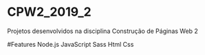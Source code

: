 # CPW2_2019_2
Projetos desenvolvidos na disciplina Construção de Páginas Web 2 

#Features
Node.js
JavaScript
Sass
Html
Css


